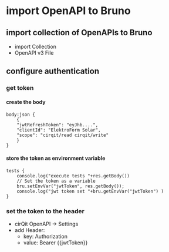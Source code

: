 # import OpenAPI to Bruno

 ## import collection of OpenAPIs to Bruno
* import Collection
* OpenAPI v3 File


## configure authentication
### get token
#### create the body 
```aiignore
body:json {
    {
    "jwtRefreshToken": "eyJhb....",
    "clientId": "ElektroForm Solar",
    "scope": "cirqit/read cirqit/write"
    }
}

```

#### store the token as environment variable
```aiignore 
tests {
    console.log("execute tests "+res.getBody())
    // Set the token as a variable
    bru.setEnvVar("jwtToken", res.getBody());
    console.log("jwt token set "+bru.getEnvVar("jwtToken") )
}
```

### set the token to the header
* cirQit OpenAPI -> Settings
* add Header:
    * key: Authorization
    * value: Bearer {{jwtToken}}

